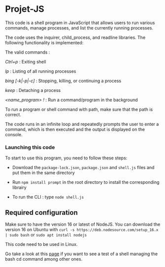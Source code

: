 # Projet-JS

This code is a shell program in JavaScript that allows users to run various commands, manage processes, and list the currently running processes. 

The code uses the inquirer, child_process, and readline libraries. The following functionality is implemented:

The valid commands :

_Ctrl+p_ : Exiting shell

_lp_ : Listing of all running processes

_bing [-k|-p|-c] <PID>_ : Stopping, killing, or continuing a process

_keep <PID>_ : Detaching a process
  
_<name_program> !_ : Run a command/program in the background

To run a program or shell command with path, make sure that the path is correct.

The code runs in an infinite loop and repeatedly prompts the user to enter a command, which is then executed and the output is displayed on the console.

### Launching this code

To start to use this program, you need to follow these steps:

* Download the  `package-lock.json`, `package.json` and `shell.js` files and put them in the same directory

* Run `npm install prompt` in the root directory to install the corresponding librairy

* To run the CLI : type `node shell.js`

## Required configuration

Make sure to have the version 16 or latest of NodeJS. You can download the version 16 on Ubuntu with `curl -s https://deb.nodesource.com/setup_16.x | sudo bash` or `sudo apt install nodejs`

This code need to be used in Linux.

Go take a look at this [page](https://github.com/Julie-mg/Projet-JS.git) if you want to see a test of a shell managing the bash cd command among other ones.
